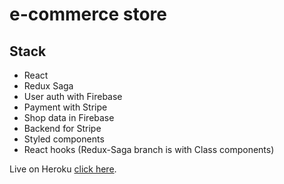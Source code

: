 # e-commerce store

## Stack

* React
* Redux Saga
* User auth with Firebase
* Payment with Stripe  
* Shop data in Firebase
* Backend for Stripe
* Styled components
* React hooks (Redux-Saga branch is with Class components)

Live on Heroku [click here](https://lavish-live.herokuapp.com/).